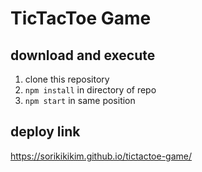 # TicTacToe Game

## download and execute
1. clone this repository
2. `npm install` in directory of repo
3. `npm start` in same position

## deploy link
https://sorikikikim.github.io/tictactoe-game/
